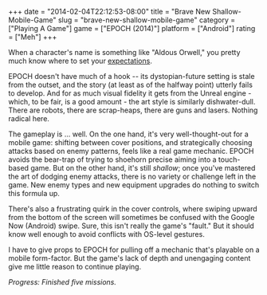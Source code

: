 +++
date = "2014-02-04T22:12:53-08:00"
title = "Brave New Shallow-Mobile-Game"
slug = "brave-new-shallow-mobile-game"
category = ["Playing A Game"]
game = ["EPOCH (2014)"]
platform = ["Android"]
rating = ["Meh"]
+++

When a character's name is something like "Aldous Orwell," you pretty much know where to set your <a href="http://en.wikipedia.org/wiki/Demolition_Man_(film)">expectations</a>.

EPOCH doesn't have much of a hook -- its dystopian-future setting is stale from the outset, and the story (at least as of the halfway point) utterly fails to develop.  And for as much visual fidelity it gets from the Unreal engine - which, to be fair, is a good amount - the art style is similarly dishwater-dull.  There are robots, there are scrap-heaps, there are guns and lasers.  Nothing radical here.

The gameplay is ... well.  On the one hand, it's very well-thought-out for a mobile game: shifting between cover positions, and strategically choosing attacks based on enemy patterns, feels like a real game mechanic.  EPOCH avoids the bear-trap of trying to shoehorn precise aiming into a touch-based game.  But on the other hand, it's still <i>shallow</i>; once you've mastered the art of dodging enemy attacks, there is no variety or challenge left in the game.  New enemy types and new equipment upgrades do nothing to switch this formula up.

There's also a frustrating quirk in the cover controls, where swiping upward from the bottom of the screen will sometimes be confused with the Google Now (Android) swipe.  Sure, this isn't really the game's "fault."  But it should know well enough to avoid conflicts with OS-level gestures.

I have to give props to EPOCH for pulling off a mechanic that's playable on a mobile form-factor.  But the game's lack of depth and unengaging content give me little reason to continue playing.

<i>Progress: Finished five missions.</i>
